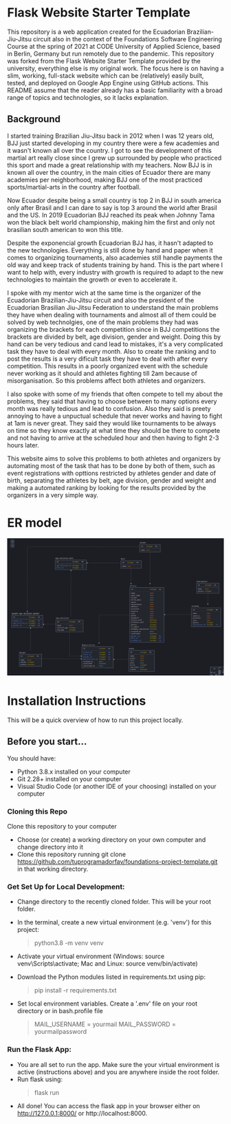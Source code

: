 # Flask Website Starter Template

This repository is a web application created for the Ecuadorian Brazilian-Jiu-Jitsu circuit also in the context of the Foundations Software Engineering Course at the spring of 2021 at CODE University of Applied Science, based in Berlin, Germany but run remotely due to the pandemic. This repository was forked from the Flask Website Starter Template provided by the university, everything else is my original work. The focus here is on having a slim, working, full-stack website which can be (relatively) easily built, tested, and deployed on Google App Engine using GitHub actions. This README assume that the reader already has a basic familiarity with a broad range of topics and technologies, so it lacks explanation.

## Background

I started training Brazilian Jiu-Jitsu back in 2012 when I was 12 years old, BJJ just started developing in my country there were a few academies and it wasn't known all over the country. I got to see the development of this martial art really close since I grew up surrounded by people who practiced this sport and made a great relationship with my teachers. Now BJJ is in known all over the country, in the main cities of Ecuador there are many academies per neighborhood, making BJJ one of the most practiced sports/martial-arts in the country after football.

Now Ecuador despite being a small country is top 2 in BJJ in south america only after Brasil and I can dare to say is top 3 around the world after Brasil and the US. In 2019 Ecuadorian BJJ reached its peak when Johnny Tama won the black belt world championship, making him the first and only not brasilian south american to won this title.

Despite the exponencial growth Ecuadorian BJJ has, it hasn't adapted to the new technologies. Everything is still done by hand and paper when it comes to organizing tournaments, also academies still handle payments the old way and keep track of students training by hand. This is the part where I want to help with, every industry with growth is required to adapt to the new technologies to maintain the growth or even to accelerate it.

I spoke with my mentor wich at the same time is the organizer of the Ecuadorian Brazilian-Jiu-Jitsu circuit and also the president of the Ecuadorian Brasilian Jiu-Jitsu Federation to understand the main problems they have when dealing with tournaments and almost all of them could be solved by web technolgies, one of the main problems they had was organizing the brackets for each competition since in BJJ competitions the brackets are divided by belt, age division, gender and weight. Doing this by hand can be very tedious and cand lead to mistakes, it's a very complicated task they have to deal with every month. Also to create the ranking and to post the results is a very dificult task they have to deal with after every competition. This results in a poorly organized event with the schedule never working as it should and athletes fighting till 2am because of misorganisation. So this problems affect both athletes and organizers.

I also spoke with some of my friends that often compete to tell my about the problems, they said that having to choose between to many options every month was really tedious and lead to confusion. Also they said is preety annoying to have a unpuctual schedule that never works and having to fight at 1am is never great. They said they would like tournaments to be always on time so they know exactly at what time they should be there to compete and not having to arrive at the scheduled hour and then having to fight 2-3 hours later.

This website aims to solve this problems to both athletes and organizers by automating most of the task that has to be done by both of them, such as event registrations with opttions restricted by athletes gender and date of birth, separating the athletes by belt, age division, gender and weight and making a automated ranking by looking for the results provided by the organizers in a very simple way.

# ER model

![ER model](great_project/static/images/er-model.png)

# Installation Instructions

This will be a quick overview of how to run this project locally.

## Before you start...

You should have:

- Python 3.8.x installed on your computer
- Git 2.28+ installed on your computer
- Visual Studio Code (or another IDE of your choosing) installed on your computer

### Cloning this Repo

Clone this repository to your computer

- Choose (or create) a working directory on your own computer and change directory into it
- Clone this repository running git clone https://github.com/tuprogramadorfav/foundations-project-template.git in that working directory.

### Get Set Up for Local Development:

- Change directory to the recently cloned folder. This will be your root folder.
- In the terminal, create a new virtual environment (e.g. 'venv') for this project:
  > python3.8 -m venv venv
- Activate your virtual environment (Windows: source venv\Scripts\activate; Mac and Linux: source venv/bin/activate)
- Download the Python modules listed in requirements.txt using pip:

  > pip install -r requirements.txt

- Set local environment variables. Create a '.env' file on your root directory or in bash.profile file
  > MAIL_USERNAME = yourmail
  > MAIL_PASSWORD = yourmailpassword

### Run the Flask App:

- You are all set to run the app. Make sure the your virtual environment is active (instructions above) and you are anywhere inside the root folder.
- Run flask using:
  > flask run
- All done! You can access the flask app in your browser either on http://127.0.0.1:8000/ or http://localhost:8000.
